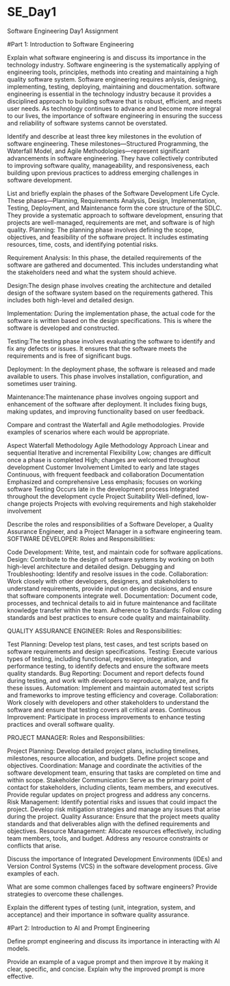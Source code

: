 # SE_Day1
Software Engineering Day1 Assignment

#Part 1: Introduction to Software Engineering

Explain what software engineering is and discuss its importance in the technology industry.
Software engineering is the systematically applying of engineering tools, principles, methods into creating and maintaining a high quality software system. Software engineering requires anlysis, designing, implementing, testing, deploying, maintaining and doucmentation. software engineering is essential in the technology industry because it provides a disciplined approach to building software that is robust, efficient, and meets user needs. As technology continues to advance and become more integral to our lives, the importance of software engineering in ensuring the success and reliability of software systems cannot be overstated.

Identify and describe at least three key milestones in the evolution of software engineering.
These milestones—Structured Programming, the Waterfall Model, and Agile Methodologies—represent significant advancements in software engineering. They have collectively contributed to improving software quality, manageability, and responsiveness, each building upon previous practices to address emerging challenges in software development.


List and briefly explain the phases of the Software Development Life Cycle.
These phases—Planning, Requirements Analysis, Design, Implementation, Testing, Deployment, and Maintenance form the core structure of the SDLC. They provide a systematic approach to software development, ensuring that projects are well-managed, requirements are met, and software is of high quality.
Planning: The planning phase involves defining the scope, objectives, and feasibility of the software project. It includes estimating resources, time, costs, and identifying potential risks.

Requirement Analysis: In this phase, the detailed requirements of the software are gathered and documented. This includes understanding what the stakeholders need and what the system should achieve.

Design:The design phase involves creating the architecture and detailed design of the software system based on the requirements gathered. This includes both high-level and detailed design.

Implementation: During the implementation phase, the actual code for the software is written based on the design specifications. This is where the software is developed and constructed.

Testing:The testing phase involves evaluating the software to identify and fix any defects or issues. It ensures that the software meets the requirements and is free of significant bugs.

Deployment: In the deployment phase, the software is released and made available to users. This phase involves installation, configuration, and sometimes user training.

Maintenance:The maintenance phase involves ongoing support and enhancement of the software after deployment. It includes fixing bugs, making updates, and improving functionality based on user feedback.

Compare and contrast the Waterfall and Agile methodologies. Provide examples of scenarios where each would be appropriate.

Aspect	               Waterfall Methodology	                                               Agile Methodology
Approach	             Linear and sequential	                                               Iterative and incremental
Flexibility	Low;       changes are difficult once a phase is completed	High;                changes are welcomed throughout development
Customer Involvement	 Limited to early and late stages	                                     Continuous, with frequent feedback and collaboration
Documentation	         Emphasized and comprehensive	                                         Less emphasis; focuses on working software
Testing	               Occurs late in the development process	                               Integrated throughout the development cycle
Project Suitability	   Well-defined, low-change projects	                                   Projects with evolving requirements and high stakeholder involvement

Describe the roles and responsibilities of a Software Developer, a Quality Assurance Engineer, and a Project Manager in a software engineering team.
SOFTWARE DEVELOPER: Roles and Responsibilities:

Code Development: Write, test, and maintain code for software applications.
Design: Contribute to the design of software systems by working on both high-level architecture and detailed design.
Debugging and Troubleshooting: Identify and resolve issues in the code. 
Collaboration: Work closely with other developers, designers, and stakeholders to understand requirements, provide input on design decisions, and ensure that software components integrate well.
Documentation: Document code, processes, and technical details to aid in future maintenance and facilitate knowledge transfer within the team.
Adherence to Standards: Follow coding standards and best practices to ensure code quality and maintainability.

QUALITY ASSURANCE ENGINEER: Roles and Responsibilities:

Test Planning: Develop test plans, test cases, and test scripts based on software requirements and design specifications.
Testing: Execute various types of testing, including functional, regression, integration, and performance testing, to identify defects and ensure the software meets quality standards.
Bug Reporting: Document and report defects found during testing, and work with developers to reproduce, analyze, and fix these issues.
Automation: Implement and maintain automated test scripts and frameworks to improve testing efficiency and coverage.
Collaboration: Work closely with developers and other stakeholders to understand the software and ensure that testing covers all critical areas.
Continuous Improvement: Participate in process improvements to enhance testing practices and overall software quality.

PROJECT MANAGER: Roles and Responsibilities:

Project Planning: Develop detailed project plans, including timelines, milestones, resource allocation, and budgets. Define project scope and objectives.
Coordination: Manage and coordinate the activities of the software development team, ensuring that tasks are completed on time and within scope.
Stakeholder Communication: Serve as the primary point of contact for stakeholders, including clients, team members, and executives. Provide regular updates on project progress and address any concerns.
Risk Management: Identify potential risks and issues that could impact the project. Develop risk mitigation strategies and manage any issues that arise during the project.
Quality Assurance: Ensure that the project meets quality standards and that deliverables align with the defined requirements and objectives.
Resource Management: Allocate resources effectively, including team members, tools, and budget. Address any resource constraints or conflicts that arise.

Discuss the importance of Integrated Development Environments (IDEs) and Version Control Systems (VCS) in the software development process. Give examples of each.


What are some common challenges faced by software engineers? Provide strategies to overcome these challenges.


Explain the different types of testing (unit, integration, system, and acceptance) and their importance in software quality assurance.


#Part 2: Introduction to AI and Prompt Engineering


Define prompt engineering and discuss its importance in interacting with AI models.


Provide an example of a vague prompt and then improve it by making it clear, specific, and concise. Explain why the improved prompt is more effective.
